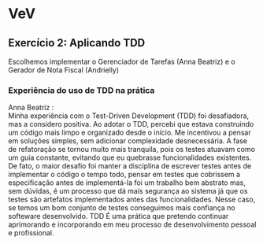# VeV

## Exercício 2: Aplicando TDD
Escolhemos implementar o Gerenciador de Tarefas (Anna Beatriz) e o Gerador de Nota Fiscal (Andrielly)

### Experiência do uso de TDD na prática

Anna Beatriz :  
  Minha experiência com o Test-Driven Development (TDD) foi desafiadora, mas a considero positiva. Ao adotar o TDD, percebi que estava construindo um código mais limpo e organizado desde o início. Me incentivou a pensar em soluções simples, sem adicionar complexidade desnecessária. A fase de refatoração se tornou muito mais tranquila, pois os testes atuavam como um guia constante, evitando que eu quebrasse funcionalidades existentes. De fato, o maior desafio foi manter a disciplina de escrever testes antes de implementar o código o tempo todo, pensar em testes que cobrissem a especificação antes de implementá-la foi um trabalho bem abstrato mas, sem dúvidas, é um processo que dá mais segurança ao sistema já que os testes são artefatos implementados antes das funcionalidades. Nesse caso, se temos um bom conjunto de testes conseguimos mais confiança no softeware desenvolvido. TDD É uma prática que pretendo continuar aprimorando e incorporando em meu processo de desenvolvimento pessoal e profissional.
